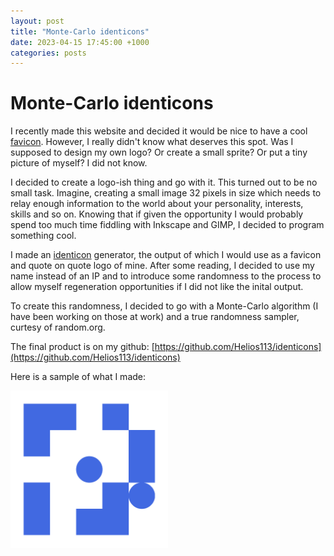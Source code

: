```yaml
---
layout: post
title: "Monte-Carlo identicons"
date: 2023-04-15 17:45:00 +1000
categories: posts
---
```


# Monte-Carlo identicons

I recently made this website and decided it would be nice to have a cool [favicon](https://en.wikipedia.org/wiki/Favicon). However, I really didn't know what deserves this spot. Was I supposed to design my own logo? Or create a small sprite? Or put a tiny picture of myself? I did not know.   

I decided to create a logo-ish thing and go with it. This turned out to be no small task. Imagine, creating a small image 32 pixels in size which needs to relay enough information to the world about your personality, interests, skills and so on. Knowing that if given the opportunity I would probably spend too much time fiddling with Inkscape and GIMP, I decided to program something cool.

I made an [identicon](https://en.wikipedia.org/wiki/Identicon) generator, the output of which I would use as a favicon and quote on quote logo of mine. After some reading, I decided to use my name instead of an IP and to introduce some randomness to the process to allow myself regeneration opportunities if I did not like the inital output.

To create this randomness, I decided to go with a Monte-Carlo algorithm (I have been working on those at work) and a true randomness sampler, curtesy of random.org.

The final product is on my github: [https://github.com/Helios113/identicons](https://github.com/Helios113/identicons)

Here is a sample of what I made:

<img src="../img.png" alt="img"  width=50% height=50% />
